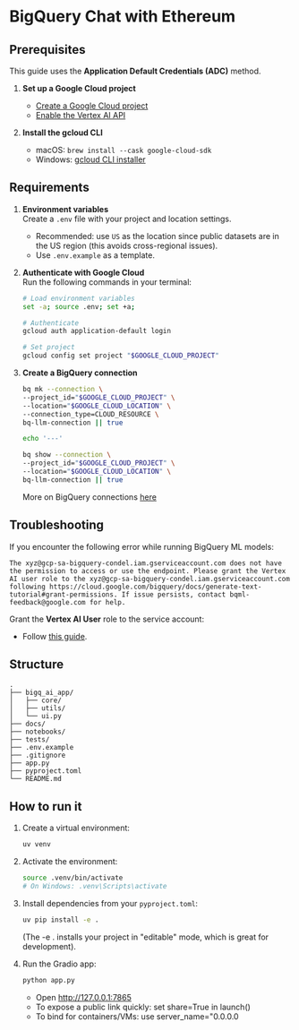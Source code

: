 # BigQuery Chat with Ethereum

## Prerequisites

This guide uses the **Application Default Credentials (ADC)** method.

1. **Set up a Google Cloud project**  
   - [Create a Google Cloud project](https://cloud.google.com/vertex-ai/generative-ai/docs/start/quickstart?usertype=adc#setup-gcp)  
   - [Enable the Vertex AI API](https://console.cloud.google.com/flows/enableapi?apiid=aiplatform.googleapis.com)

2. **Install the gcloud CLI**  
   - macOS: `brew install --cask google-cloud-sdk`  
   - Windows: [gcloud CLI installer](https://cloud.google.com/sdk/docs/install)

## Requirements

1. **Environment variables**  
   Create a `.env` file with your project and location settings.  
   - Recommended: use `US` as the location since public datasets are in the US region (this avoids cross-regional issues).  
   - Use `.env.example` as a template.  

2. **Authenticate with Google Cloud**  
   Run the following commands in your terminal:

   ```bash
   # Load environment variables
   set -a; source .env; set +a;

   # Authenticate
   gcloud auth application-default login

   # Set project
   gcloud config set project "$GOOGLE_CLOUD_PROJECT"
   ```

3. **Create a BigQuery connection**
    ```bash
    bq mk --connection \
    --project_id="$GOOGLE_CLOUD_PROJECT" \
    --location="$GOOGLE_CLOUD_LOCATION" \
    --connection_type=CLOUD_RESOURCE \
    bq-llm-connection || true

    echo '---'

    bq show --connection \
    --project_id="$GOOGLE_CLOUD_PROJECT" \
    --location="$GOOGLE_CLOUD_LOCATION" \
    bq-llm-connection || true
    ```

   More on BigQuery connections [here](https://cloud.google.com/bigquery/docs/working-with-connections#bq)

## Troubleshooting

If you encounter the following error while running BigQuery ML models:

```
The xyz@gcp-sa-bigquery-condel.iam.gserviceaccount.com does not have the permission to access or use the endpoint. Please grant the Vertex AI user role to the xyz@gcp-sa-bigquery-condel.iam.gserviceaccount.com following https://cloud.google.com/bigquery/docs/generate-text-tutorial#grant-permissions. If issue persists, contact bqml-feedback@google.com for help.
```

Grant the **Vertex AI User** role to the service account:

* Follow [this guide](https://cloud.google.com/bigquery/docs/generate-text-tutorial#grant-permissions).

## Structure
```
.
├── bigq_ai_app/
│   ├── core/
│   ├── utils/
│   └── ui.py
├── docs/
├── notebooks/
├── tests/
├── .env.example
├── .gitignore
├── app.py
├── pyproject.toml
└── README.md

```

## How to run it

1. Create a virtual environment:
   ```bash
   uv venv
   ```
2. Activate the environment:
   ```bash
   source .venv/bin/activate
   # On Windows: .venv\Scripts\activate
   ```

3. Install dependencies from your ```pyproject.toml```:
   ```bash
   uv pip install -e .
   ```
   (The -e . installs your project in "editable" mode, which is great for development).

4. Run the Gradio app:
   ```bash
   python app.py
   ```

   * Open http://127.0.0.1:7865
   * To expose a public link quickly: set share=True in launch()
   * To bind for containers/VMs: use server_name="0.0.0.0   